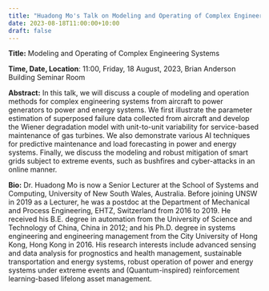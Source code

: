 ```yaml
---
title: "Huadong Mo's Talk on Modeling and Operating of Complex Engineering Systems" 
date: 2023-08-18T11:00:00+10:00
draft: false
---
```




__Title:__ Modeling and Operating of Complex Engineering Systems

__Time, Date, Location__: 11:00, Friday, 18 August, 2023, Brian Anderson Building Seminar Room



__Abstract:__ In this talk, we will discuss a couple of modeling and operation methods for complex engineering systems from aircraft to power generators to power and energy systems. We first illustrate the parameter estimation of superposed failure data collected from aircraft and develop the Wiener degradation model with unit-to-unit variability for service-based maintenance of gas turbines. We also demonstrate various AI techniques for predictive maintenance and load forecasting in power and energy systems. Finally, we discuss the modeling and robust mitigation of smart grids subject to extreme events, such as bushfires and cyber-attacks in an online manner. 


__Bio:__ Dr. Huadong Mo is now a Senior Lecturer at the School of Systems and Computing, University of New South Wales, Australia. Before joining UNSW in 2019 as a Lecturer, he was a postdoc at the Department of Mechanical and Process Engineering, EHTZ, Switzerland from 2016 to 2019. He received his B.E. degree in automation from the University of Science and Technology of China, China in 2012; and his Ph.D. degree in systems engineering and engineering management from the City University of Hong Kong, Hong Kong in 2016. His research interests include advanced sensing and data analysis for prognostics and health management, sustainable transportation and energy systems, robust operation of power and energy systems under extreme events and (Quantum-inspired) reinforcement learning-based lifelong asset management.

